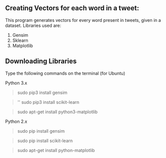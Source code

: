 ## Creating Vectors for each word in a tweet:
This program generates vectors for every word present in tweets, given in a dataset. Libraries used are:
1. Gensim
2. Sklearn
3. Matplotlib


## Downloading Libraries
Type the following commands on the terminal (for Ubuntu)

Python 3.x

> sudo pip3 install gensim

> '<addr>' sudo pip3 install scikit-learn

> sudo apt-get install python3-matplotlib

Python 2.x

> sudo pip install gensim

> sudo pip install scikit-learn

> sudo apt-get install python-matplotlib
